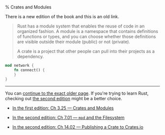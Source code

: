 % Crates and Modules

There is a new edition of the book and this is an old link.

> Rust has a module system that enables the reuse of code in an organized fashion.
> A module is a namespace that contains definitions of functions or types, and you can choose whether those definitions are visible outside their module (public) or not (private).
>
> A crate is a project that other people can pull into their projects as a dependency.

```rust
mod network {
    fn connect() {
    }
}
```

---

You can [continue to the exact older page][1].
If you're trying to learn Rust, checking out [the second edition][2] might be a better choice.

* [In the first edition: Ch 3.25 — Crates and Modules][1]

* [In the second edition: Ch 7.01 — `mod` and the Filesystem][2]

* [In the second edition: Ch 14.02 — Publishing a Crate to Crates.io][2]


[1]: first-edition/crates-and-modules.html
[2]: second-edition/ch07-01-mod-and-the-filesystem.html
[3]: second-edition/ch14-02-publishing-to-crates-io.html
